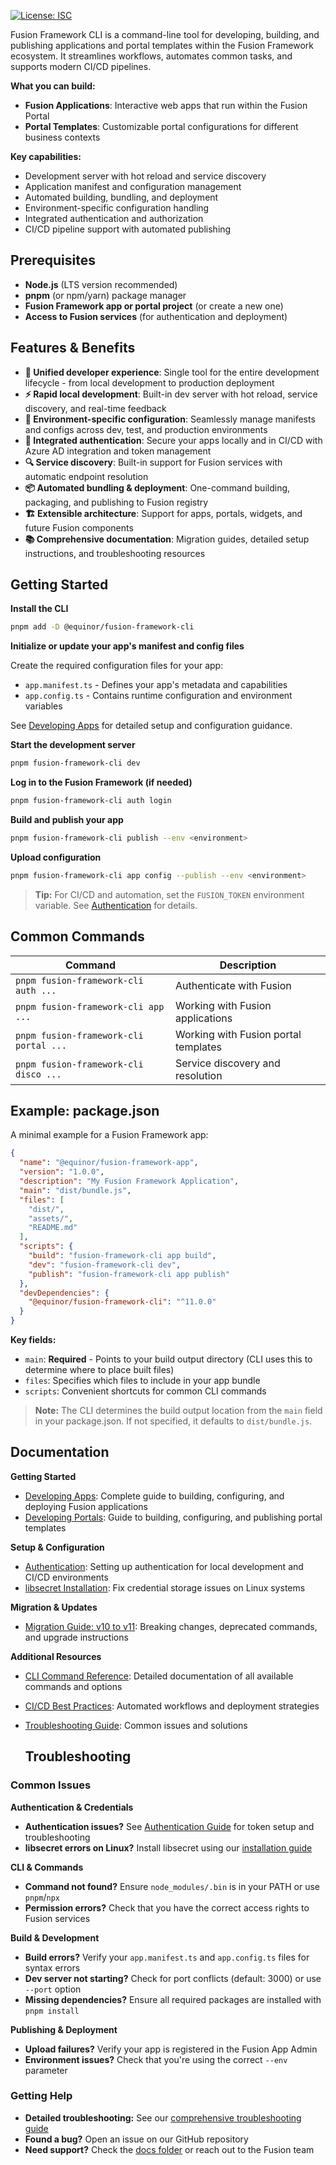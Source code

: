 [![License: ISC](https://img.shields.io/badge/License-ISC-blue.svg)](./LICENSE)

Fusion Framework CLI is a command-line tool for developing, building, and publishing applications and portal templates within the Fusion Framework ecosystem. It streamlines workflows, automates common tasks, and supports modern CI/CD pipelines.

**What you can build:**
- **Fusion Applications**: Interactive web apps that run within the Fusion Portal
- **Portal Templates**: Customizable portal configurations for different business contexts

**Key capabilities:**
- Development server with hot reload and service discovery
- Application manifest and configuration management
- Automated building, bundling, and deployment
- Environment-specific configuration handling
- Integrated authentication and authorization
- CI/CD pipeline support with automated publishing

## Prerequisites

- **Node.js** (LTS version recommended)
- **pnpm** (or npm/yarn) package manager
- **Fusion Framework app or portal project** (or create a new one)
- **Access to Fusion services** (for authentication and deployment)

## Features & Benefits

- **🚀 Unified developer experience**: Single tool for the entire development lifecycle - from local development to production deployment
- **⚡ Rapid local development**: Built-in dev server with hot reload, service discovery, and real-time feedback
- **🎯 Environment-specific configuration**: Seamlessly manage manifests and configs across dev, test, and production environments
- **🔐 Integrated authentication**: Secure your apps locally and in CI/CD with Azure AD integration and token management
- **🔍 Service discovery**: Built-in support for Fusion services with automatic endpoint resolution
- **📦 Automated bundling & deployment**: One-command building, packaging, and publishing to Fusion registry
- **🏗️ Extensible architecture**: Support for apps, portals, widgets, and future Fusion components
- **📚 Comprehensive documentation**: Migration guides, detailed setup instructions, and troubleshooting resources

## Getting Started

**Install the CLI**

```sh
pnpm add -D @equinor/fusion-framework-cli
```

**Initialize or update your app's manifest and config files**

Create the required configuration files for your app:

- `app.manifest.ts` - Defines your app's metadata and capabilities
- `app.config.ts` - Contains runtime configuration and environment variables

See [Developing Apps](docs/application.md) for detailed setup and configuration guidance.

**Start the development server**

```sh
pnpm fusion-framework-cli dev
```

**Log in to the Fusion Framework (if needed)**

```sh
pnpm fusion-framework-cli auth login
```

**Build and publish your app**

```sh
pnpm fusion-framework-cli publish --env <environment>
```

**Upload configuration**

```sh
pnpm fusion-framework-cli app config --publish --env <environment>
```

> **Tip:** For CI/CD and automation, set the `FUSION_TOKEN` environment variable. See [Authentication](docs/auth.md) for details.

## Common Commands

| Command                                | Description                          |
| -------------------------------------- | ------------------------------------ |
| `pnpm fusion-framework-cli auth ...` | Authenticate with Fusion             |
| `pnpm fusion-framework-cli app ...`    | Working with Fusion applications     |
| `pnpm fusion-framework-cli portal ...` | Working with Fusion portal templates |
| `pnpm fusion-framework-cli disco ...` | Service discovery and resolution     |

## Example: package.json

A minimal example for a Fusion Framework app:

```json
{
  "name": "@equinor/fusion-framework-app",
  "version": "1.0.0",
  "description": "My Fusion Framework Application",
  "main": "dist/bundle.js",
  "files": [
    "dist/",
    "assets/",
    "README.md"
  ],
  "scripts": {
    "build": "fusion-framework-cli app build",
    "dev": "fusion-framework-cli dev",
    "publish": "fusion-framework-cli app publish"
  },
  "devDependencies": {
    "@equinor/fusion-framework-cli": "^11.0.0"
  }
}
```

**Key fields:**
- `main`: **Required** - Points to your build output directory (CLI uses this to determine where to place built files)
- `files`: Specifies which files to include in your app bundle
- `scripts`: Convenient shortcuts for common CLI commands

> **Note:** The CLI determines the build output location from the `main` field in your package.json. If not specified, it defaults to `dist/bundle.js`.

## Documentation

**Getting Started**
- [Developing Apps](docs/application.md): Complete guide to building, configuring, and deploying Fusion applications
- [Developing Portals](docs/portal.md): Guide to building, configuring, and publishing portal templates

**Setup & Configuration**
- [Authentication](docs/auth.md): Setting up authentication for local development and CI/CD environments
- [libsecret Installation](https://equinor.github.io/fusion-framework/modules/auth/msal-node/docs/libsecret.html): Fix credential storage issues on Linux systems

**Migration & Updates**
- [Migration Guide: v10 to v11](docs/migration-v10-to-v11.md): Breaking changes, deprecated commands, and upgrade instructions

**Additional Resources**
- [CLI Command Reference](docs/application.md#commands): Detailed documentation of all available commands and options
- [CI/CD Best Practices](docs/application.md#ci-cd): Automated workflows and deployment strategies
- [Troubleshooting Guide](docs/application.md#troubleshooting-faq): Common issues and solutions

  ## Troubleshooting

### Common Issues

**Authentication & Credentials**
- **Authentication issues?** See [Authentication Guide](docs/auth.md) for token setup and troubleshooting
- **libsecret errors on Linux?** Install libsecret using our [installation guide](https://equinor.github.io/fusion-framework/modules/auth/msal-node/#troubleshooting)

**CLI & Commands**
- **Command not found?** Ensure `node_modules/.bin` is in your PATH or use `pnpm`/`npx`
- **Permission errors?** Check that you have the correct access rights to Fusion services

**Build & Development**
- **Build errors?** Verify your `app.manifest.ts` and `app.config.ts` files for syntax errors
- **Dev server not starting?** Check for port conflicts (default: 3000) or use `--port` option
- **Missing dependencies?** Ensure all required packages are installed with `pnpm install`

**Publishing & Deployment**
- **Upload failures?** Verify your app is registered in the Fusion App Admin
- **Environment issues?** Check that you're using the correct `--env` parameter

### Getting Help

- **Detailed troubleshooting:** See our [comprehensive troubleshooting guide](docs/application.md#troubleshooting-faq)
- **Found a bug?** Open an issue on our GitHub repository
- **Need support?** Check the [docs folder](docs/) or reach out to the Fusion team

